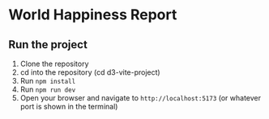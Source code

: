 # World Happiness Report

## Run the project

1. Clone the repository
2. cd into the repository (cd d3-vite-project)
3. Run `npm install`
4. Run `npm run dev`
5. Open your browser and navigate to `http://localhost:5173` (or whatever port is shown in the terminal)
